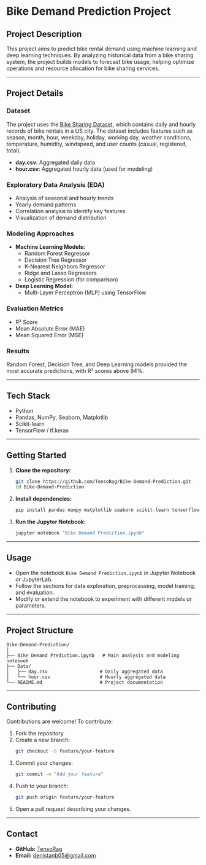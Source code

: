 # Bike Demand Prediction Project

## Project Description
This project aims to predict bike rental demand using machine learning and deep learning techniques. By analyzing historical data from a bike sharing system, the project builds models to forecast bike usage, helping optimize operations and resource allocation for bike sharing services.

---

## Project Details

### Dataset
The project uses the [Bike Sharing Dataset](https://www.kaggle.com/datasets/lakshmi25npathi/bike-sharing-dataset), which contains daily and hourly records of bike rentals in a US city. The dataset includes features such as season, month, hour, weekday, holiday, working day, weather conditions, temperature, humidity, windspeed, and user counts (casual, registered, total).

- **day.csv**: Aggregated daily data
- **hour.csv**: Aggregated hourly data (used for modeling)

### Exploratory Data Analysis (EDA)
- Analysis of seasonal and hourly trends
- Yearly demand patterns
- Correlation analysis to identify key features
- Visualization of demand distribution

### Modeling Approaches
- **Machine Learning Models:**
  - Random Forest Regressor
  - Decision Tree Regressor
  - K-Nearest Neighbors Regressor
  - Ridge and Lasso Regressors
  - Logistic Regression (for comparison)
- **Deep Learning Model:**
  - Multi-Layer Perceptron (MLP) using TensorFlow

### Evaluation Metrics
- R² Score
- Mean Absolute Error (MAE)
- Mean Squared Error (MSE)

### Results
Random Forest, Decision Tree, and Deep Learning models provided the most accurate predictions, with R² scores above 94%.

---

## Tech Stack
- Python
- Pandas, NumPy, Seaborn, Matplotlib
- Scikit-learn
- TensorFlow / tf.keras

---

## Getting Started

1. **Clone the repository:**
   ```bash
   git clone https://github.com/TensoRag/Bike-Demand-Prediction.git
   cd Bike-Demand-Prediction
   ```
2. **Install dependencies:**
   ```bash
   pip install pandas numpy matplotlib seaborn scikit-learn tensorflow tensorflow-hub
   ```
3. **Run the Jupyter Notebook:**
   ```bash
   jupyter notebook "Bike Demand Prediction.ipynb"
   ```

---

## Usage
- Open the notebook `Bike Demand Prediction.ipynb` in Jupyter Notebook or JupyterLab.
- Follow the sections for data exploration, preprocessing, model training, and evaluation.
- Modify or extend the notebook to experiment with different models or parameters.

---

## Project Structure
```
Bike-Demand-Prediction/
│
├── Bike Demand Prediction.ipynb   # Main analysis and modeling notebook
├── Data/
│   ├── day.csv                   # Daily aggregated data
│   └── hour.csv                  # Hourly aggregated data
└── README.md                     # Project documentation
```

---

## Contributing

Contributions are welcome! To contribute:
1. Fork the repository
2. Create a new branch:
   ```bash
   git checkout -b feature/your-feature
   ```
3. Commit your changes:
   ```bash
   git commit -m "Add your feature"
   ```
4. Push to your branch:
   ```bash
   git push origin feature/your-feature
   ```
5. Open a pull request describing your changes.

---

## Contact
- **GitHub:** [TensoRag](https://github.com/TensoRag)
- **Email:** denistanb05@gmail.com
